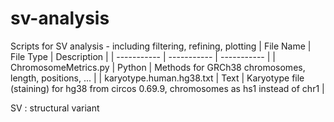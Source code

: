 # sv-analysis
Scripts for SV analysis - including filtering, refining, plotting
| File Name | File Type | Description |
| ----------- | ----------- | ----------- |
| ChromosomeMetrics.py | Python | Methods for GRCh38 chromosomes, length, positions, ... |
| karyotype.human.hg38.txt | Text | Karyotype file (staining) for hg38 from circos 0.69.9, chromosomes as hs1 instead of chr1 |

SV
: structural variant
